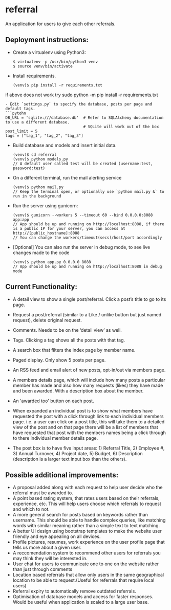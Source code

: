 # referral
An application for users to give each other referrals.

## Deployment instructions:
- Create a virtualenv using Python3:
  ```
  $ virtualenv -p /usr/bin/python3 venv
  $ source venv/bin/activate
  ```
- Install requirements.
  ```
  (venv)$ pip install -r requirements.txt
 if above does not work try
  sudo python -m pip install -r requirements.txt

  ```
- Edit `settings.py` to specify the database, posts per page and default tags.
  ```pytohn
  DB_URL = 'sqlite:///database.db'  # Refer to SQLAlchemy documentation to use a different database.
                                    # SQLite will work out of the box
  post_limit = 5
  tags = ["tag_1", "tag_2", "tag_3"]
  ```
- Build database and models and insert initial data.
  ```
  (venv)$ cd referral
  (venv)$ python models.py
  // A default user called test will be created (username:test, password:test)
  ```

- On a different terminal, run the mail alerting service
  ```
  (venv)$ python mail.py
  // Keep the terminal open, or optionally use `python mail.py &` to run in the background
  ```

- Run the server using gunicorn:
  ```
  (venv)$ gunicorn --workers 5 --timeout 60 --bind 0.0.0.0:8088 app:app
  // App should be up and running on http://localhost:8088, if there is a public IP for your server, you can access at http://[public_hostname]:8088
  // You can change the workers/timeout(secs)/host/port accordingly
  ```

- [Optional] You can also run the server in debug mode, to see live changes made to the code
  ```
  (venv)$ python app.py 0.0.0.0 8088
  // App should be up and running on http://localhost:8088 in debug mode
  ```

## Current Functionality:
- A detail view to show a single post/referral. Click a post’s title to go to its page.

- Request a post/referral (similar to a Like / unlike button but just named request), delete original request.

- Comments. Needs to be on the ‘detail view’ as well.

- Tags. Clicking a tag shows all the posts with that tag.

- A search box that filters the index page by member name.

- Paged display. Only show 5 posts per page.

- An RSS feed and email alert of new posts, opt-in/out via members page.

- A members details page, which will include how many posts a particular member has made and also how many requests (likes) they have made and been awarded. With a description box about the member.

- An 'awarded too' button on each post.

- When expanded an individual post is to show what members have requested the post with a click through link to each individual members page. i.e. a user can click on a post title, this will take them to a detailed view of the post and on that page there will be a list of members that have requested that post with the members names being a click through to there individual member details page.

- The post box is to have five input areas: 1) Referral Title, 2) Employee #, 3) Annual Turnover, 4) Project date, 5) Budget, 6) Description (description is a larger text input box than the others).

## Possible additional improvements:
- A proposal added along with each request to help user decide who the referral must be awarded to.
- A point based rating system, that rates users based on their referrals, experience, etc. This will help users choose which referrals to request and which to not.
- A more general search for posts based on keywords rather than username. This should be able to handle complex queries, like matching words with similar meaning rather than a simple text to text matching.
- A better UI design using bootstrap templates to make the website user friendly and eye appealing on all devices.
- Profile pictures, resumes, work experience on the user profile page that tells us more about a given user.
- A reccomendation system to recommend other users for referrals you may think they will be interested in.
- User chat for users to communicate one to one on the website rather than just through comments
- Location based referrals that allow only users in the same geographical location to be able to request.(Useful for referrals that require local users)
- Referral expiry to automatically remove outdated referrals.
- Optimisation of database models and access for faster responses. Would be useful when application is scaled to a large user base. 
